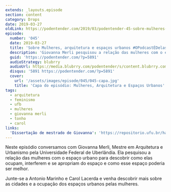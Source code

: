 ```yaml
---
extends: _layouts.episode
section: content
category: Drops
date: 2019-03-27
oldLink: https://podentender.com/2019/03/podentender-45-sobre-mulheres-arquitetura-e-espacos-urbanos-opodcastedelas2019.html
episode:
  number: '045'
  date: 2019-03-27
  title: 'Sobre Mulheres, arquitetura e espaços urbanos #OPodcastÉDelas2019'
  description: 'Giovanna Merli pesquisou a relação das mulheres com o espaço urbano para descobrir como elas ocupam, interferem e se apropriam do espaço e como esse espaço poderia ser melhor.'
  guid: 'https://podentender.com/?p=5891'
  audioStrategy: blubrry
  audioUrl: https://media.blubrry.com/podentender/s/content.blubrry.com/podentender/PODEntender_45.mp3
  disqus: '5891 https://podentender.com/?p=5891'
  cover:
    url: '/assets/images/episode/045/045-capa.jpg'
    title: 'Capa do episódio: Mulheres, Arquitetura e Espaços Urbanos'
tags:
  - arquitetura
  - feminismo
  - ufb
  - mulheres
  - giovanna merli
  - tonho
  - carol
links:
  'Dissertação de mestrado de Giovanna': 'https://repositorio.ufu.br/handle/123456789/23988'
---
```

Neste episódio conversamos com Giovanna Merli, Mestre em Arquitetura e Urbanismo pela Universidade Federal de Uberlândia.
Ela pesquisou a relação das mulheres com o espaço urbano para descobrir como elas ocupam, interferem e se apropriam do
espaço e como esse espaço poderia ser melhor.

Junte-se a Antonio Marinho e Carol Lacerda e venha descobrir mais sobre as cidades e a ocupação dos espaços urbanos pelas
mulheres.
